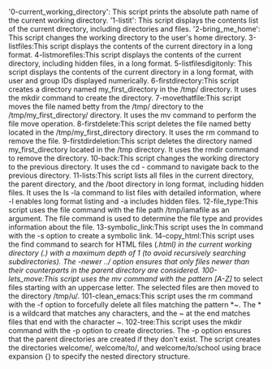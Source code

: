 '0-current_working_directory': This script prints the absolute path name of the current working directory.
'1-listit': This script displays the contents list of the current directory, including directories and files.
'2-bring_me_home': This script changes the working directory to the user's home directory.
3-listfiles:This script displays the contents of the current directory in a long format.
 4-listmorefiles:This script displays the contents of the current directory, including hidden files, in a long format.
5-listfilesdigitonly: This script displays the contents of the current directory in a long format, with user and group IDs displayed numerically. 
 6-firstdirectory:This script creates a directory named my_first_directory in the /tmp/ directory. It uses the mkdir command to create the directory.
 7-movethatfile:This script moves the file named betty from the /tmp/ directory to the /tmp/my_first_directory/ directory. It uses the mv command to perform the file move operation.
 8-firstdelete:This script deletes the file named betty located in the /tmp/my_first_directory directory. It uses the rm command to remove the file.
9-firstdirdeletion:This script deletes the directory named my_first_directory located in the /tmp directory. It uses the rmdir command to remove the directory.
 10-back:This script changes the working directory to the previous directory. It uses the cd - command to navigate back to the previous directory.
11-lists:This script lists all files in the current directory, the parent directory, and the /boot directory in long format, including hidden files. It uses the ls -la command to list files with detailed information, where -l enables long format listing and -a includes hidden files.
12-file_type:This script uses the file command with the file path /tmp/iamafile as an argument. The file command is used to determine the file type and provides information about the file.
13-symbolic_link:This script uses the ln command with the -s option to create a symbolic link.
14-copy_html:This script uses the find command to search for HTML files (*.html) in the current working directory (.) with a maximum depth of 1 (to avoid recursively searching subdirectories). The -newer ../ option ensures that only files newer than their counterparts in the parent directory are considered.
100-lets_move:This script uses the mv command with the pattern [A-Z]* to select files starting with an uppercase letter. The selected files are then moved to the directory /tmp/u/.
101-clean_emacs:This script uses the rm command with the -f option to forcefully delete all files matching the pattern *~. The * is a wildcard that matches any characters, and the ~ at the end matches files that end with the character ~.
 102-tree:This script uses the mkdir command with the -p option to create directories. The -p option ensures that the parent directories are created if they don't exist. The script creates the directories welcome/, welcome/to/, and welcome/to/school using brace expansion {} to specify the nested directory structure.



